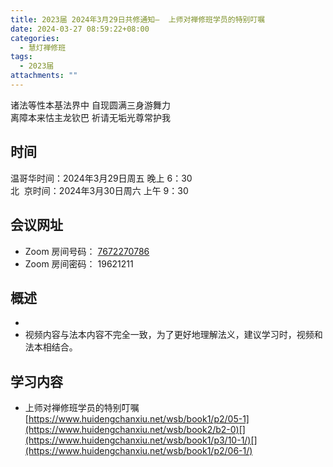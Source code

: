 ```yaml
---
title: 2023届 2024年3月29日共修通知—  上师对禅修班学员的特别叮嘱
date: 2024-03-27 08:59:22+08:00
categories:
  - 慧灯禅修班
tags:
  - 2023届
attachments: ""
---
```

诸法等性本基法界中 自现圆满三身游舞力\
离障本来怙主龙钦巴 祈请无垢光尊常护我

## 时间

温哥华时间：2024年3月29日周五 晚上 6：30\
北   京时间：2024年3月30日周六 上午 9：30

## 会议网址

* Zoom 房间号码： [7672270786](https://us02web.zoom.us/j/7672270786?pwd=bjRzNVpOT0g1cWF3WWVqVE1PZzlWZz09)
* Zoom 房间密码： 19621211

## 概述

*
* 视频内容与法本内容不完全一致，为了更好地理解法义，建议学习时，视频和法本相结合。 

## 学习内容

* 上师对禅修班学员的特别叮嘱  [https://www.huidengchanxiu.net/wsb/book1/p2/05-1](https://www.huidengchanxiu.net/wsb/book2/b2-0)[](https://www.huidengchanxiu.net/wsb/book1/p3/10-1/)[](https://www.huidengchanxiu.net/wsb/book1/p2/06-1/)
